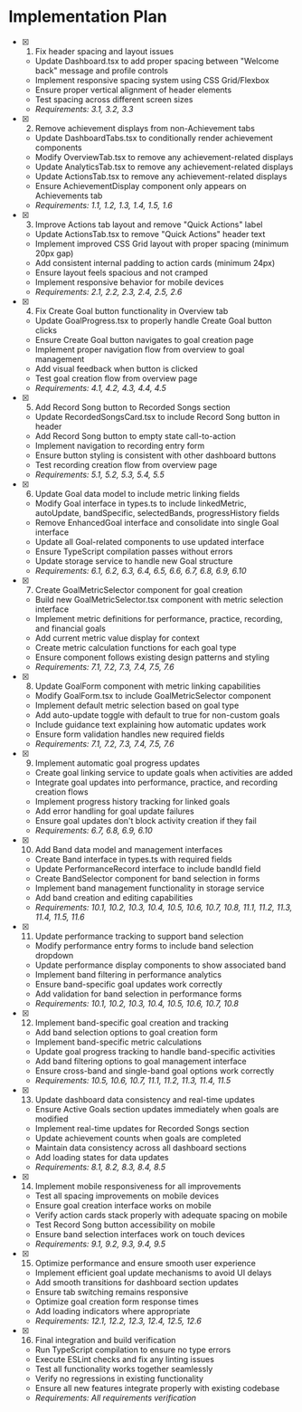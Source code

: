 # Implementation Plan

- [x] 1. Fix header spacing and layout issues


  - Update Dashboard.tsx to add proper spacing between "Welcome back" message and profile controls
  - Implement responsive spacing system using CSS Grid/Flexbox
  - Ensure proper vertical alignment of header elements
  - Test spacing across different screen sizes
  - _Requirements: 3.1, 3.2, 3.3_

- [x] 2. Remove achievement displays from non-Achievement tabs


  - Update DashboardTabs.tsx to conditionally render achievement components
  - Modify OverviewTab.tsx to remove any achievement-related displays
  - Update AnalyticsTab.tsx to remove any achievement-related displays  
  - Update ActionsTab.tsx to remove any achievement-related displays
  - Ensure AchievementDisplay component only appears on Achievements tab
  - _Requirements: 1.1, 1.2, 1.3, 1.4, 1.5, 1.6_

- [x] 3. Improve Actions tab layout and remove "Quick Actions" label


  - Update ActionsTab.tsx to remove "Quick Actions" header text
  - Implement improved CSS Grid layout with proper spacing (minimum 20px gap)
  - Add consistent internal padding to action cards (minimum 24px)
  - Ensure layout feels spacious and not cramped
  - Implement responsive behavior for mobile devices
  - _Requirements: 2.1, 2.2, 2.3, 2.4, 2.5, 2.6_

- [x] 4. Fix Create Goal button functionality in Overview tab


  - Update GoalProgress.tsx to properly handle Create Goal button clicks
  - Ensure Create Goal button navigates to goal creation page
  - Implement proper navigation flow from overview to goal management
  - Add visual feedback when button is clicked
  - Test goal creation flow from overview page
  - _Requirements: 4.1, 4.2, 4.3, 4.4, 4.5_

- [x] 5. Add Record Song button to Recorded Songs section


  - Update RecordedSongsCard.tsx to include Record Song button in header
  - Add Record Song button to empty state call-to-action
  - Implement navigation to recording entry form
  - Ensure button styling is consistent with other dashboard buttons
  - Test recording creation flow from overview page
  - _Requirements: 5.1, 5.2, 5.3, 5.4, 5.5_

- [x] 6. Update Goal data model to include metric linking fields


  - Modify Goal interface in types.ts to include linkedMetric, autoUpdate, bandSpecific, selectedBands, progressHistory fields
  - Remove EnhancedGoal interface and consolidate into single Goal interface
  - Update all Goal-related components to use updated interface
  - Ensure TypeScript compilation passes without errors
  - Update storage service to handle new Goal structure
  - _Requirements: 6.1, 6.2, 6.3, 6.4, 6.5, 6.6, 6.7, 6.8, 6.9, 6.10_

- [x] 7. Create GoalMetricSelector component for goal creation


  - Build new GoalMetricSelector.tsx component with metric selection interface
  - Implement metric definitions for performance, practice, recording, and financial goals
  - Add current metric value display for context
  - Create metric calculation functions for each goal type
  - Ensure component follows existing design patterns and styling
  - _Requirements: 7.1, 7.2, 7.3, 7.4, 7.5, 7.6_

- [x] 8. Update GoalForm component with metric linking capabilities


  - Modify GoalForm.tsx to include GoalMetricSelector component
  - Implement default metric selection based on goal type
  - Add auto-update toggle with default to true for non-custom goals
  - Include guidance text explaining how automatic updates work
  - Ensure form validation handles new required fields
  - _Requirements: 7.1, 7.2, 7.3, 7.4, 7.5, 7.6_

- [x] 9. Implement automatic goal progress updates


  - Create goal linking service to update goals when activities are added
  - Integrate goal updates into performance, practice, and recording creation flows
  - Implement progress history tracking for linked goals
  - Add error handling for goal update failures
  - Ensure goal updates don't block activity creation if they fail
  - _Requirements: 6.7, 6.8, 6.9, 6.10_

- [x] 10. Add Band data model and management interfaces


  - Create Band interface in types.ts with required fields
  - Update PerformanceRecord interface to include bandId field
  - Create BandSelector component for band selection in forms
  - Implement band management functionality in storage service
  - Add band creation and editing capabilities
  - _Requirements: 10.1, 10.2, 10.3, 10.4, 10.5, 10.6, 10.7, 10.8, 11.1, 11.2, 11.3, 11.4, 11.5, 11.6_

- [x] 11. Update performance tracking to support band selection


  - Modify performance entry forms to include band selection dropdown
  - Update performance display components to show associated band
  - Implement band filtering in performance analytics
  - Ensure band-specific goal updates work correctly
  - Add validation for band selection in performance forms
  - _Requirements: 10.1, 10.2, 10.3, 10.4, 10.5, 10.6, 10.7, 10.8_

- [x] 12. Implement band-specific goal creation and tracking


  - Add band selection options to goal creation form
  - Implement band-specific metric calculations
  - Update goal progress tracking to handle band-specific activities
  - Add band filtering options to goal management interface
  - Ensure cross-band and single-band goal options work correctly
  - _Requirements: 10.5, 10.6, 10.7, 11.1, 11.2, 11.3, 11.4, 11.5_

- [x] 13. Update dashboard data consistency and real-time updates


  - Ensure Active Goals section updates immediately when goals are modified
  - Implement real-time updates for Recorded Songs section
  - Update achievement counts when goals are completed
  - Maintain data consistency across all dashboard sections
  - Add loading states for data updates
  - _Requirements: 8.1, 8.2, 8.3, 8.4, 8.5_

- [x] 14. Implement mobile responsiveness for all improvements


  - Test all spacing improvements on mobile devices
  - Ensure goal creation interface works on mobile
  - Verify action cards stack properly with adequate spacing on mobile
  - Test Record Song button accessibility on mobile
  - Ensure band selection interfaces work on touch devices
  - _Requirements: 9.1, 9.2, 9.3, 9.4, 9.5_

- [x] 15. Optimize performance and ensure smooth user experience


  - Implement efficient goal update mechanisms to avoid UI delays
  - Add smooth transitions for dashboard section updates
  - Ensure tab switching remains responsive
  - Optimize goal creation form response times
  - Add loading indicators where appropriate
  - _Requirements: 12.1, 12.2, 12.3, 12.4, 12.5, 12.6_

- [x] 16. Final integration and build verification





  - Run TypeScript compilation to ensure no type errors
  - Execute ESLint checks and fix any linting issues
  - Test all functionality works together seamlessly
  - Verify no regressions in existing functionality
  - Ensure all new features integrate properly with existing codebase
  - _Requirements: All requirements verification_